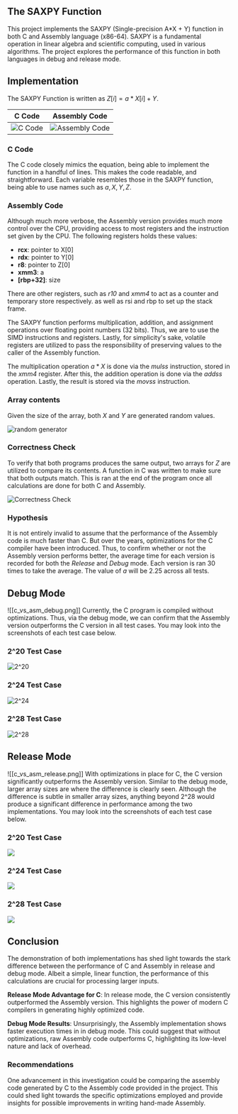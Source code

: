 ## The SAXPY Function
This project implements the SAXPY (Single-precision A\*X + Y) function in both C and Assembly language (x86-64). SAXPY is a fundamental operation in linear algebra and scientific computing, used in various algorithms. The project explores the performance of this function in both languages in debug and release mode. 

## Implementation
The SAXPY Function is written as $Z[i] = a * X[i] + Y$. 

| C Code | Assembly Code | 
| ---------- | --------- | 
| ![C Code](C_code.png) | ![Assembly Code](Asm_code.png)

### C Code
The C code closely mimics the equation, being able to implement the function in a handful of lines. This makes the code readable, and straightforward. Each variable resembles those in the SAXPY function, being able to use names such as $a, X, Y, Z$. 

### Assembly Code
Although much more verbose, the Assembly version provides much more control over the CPU, providing access to most registers and the instruction set given by the CPU. The following registers holds these values:
- **rcx**: pointer to X\[0]
- **rdx**: pointer to Y\[0]
- **r8**: pointer to Z\[0]
- **xmm3**: a
- **\[rbp+32]**: size 

There are other registers, such as *r10* and *xmm4* to act as a counter and temporary store respectively. as well as rsi and rbp to set up the stack frame. 

The SAXPY function performs multiplication, addition, and assignment operations over floating point numbers (32 bits). Thus, we are to use the SIMD instructions and registers. Lastly, for simplicity's sake, volatile registers are utilized to pass the responsibility of preserving values to the caller of the Assembly function. 

The multiplication operation $a  * X$ is done via the *mulss* instruction, stored in the *xmm4* register. After this, the addition operation is done via the *addss* operation. Lastly, the result is stored via the *movss* instruction. 

### Array contents 
Given the size of the array, both $X$ and $Y$ are generated random values.

![random generator](random_gen.png)

### Correctness Check
To verify that both programs produces the same output, two arrays for $Z$ are utilized to compare its contents. A function in C was written to make sure that both outputs match. This is ran at the end of the program once all calculations are done for both C and Assembly.

![Correctness Check](correctness.png)

### Hypothesis
It is not entirely invalid to assume that the performance of the Assembly code is much faster than C. But over the years, optimizations for the C compiler have been introduced. Thus, to confirm whether or not the Assembly version performs better, the average time for each version is recorded for both the *Release* and *Debug* mode. Each version is ran 30 times to take the average.  The value of $a$ will be $2.25$ across all tests.

## Debug Mode

![[c_vs_asm_debug.png]]
Currently, the C program is compiled without optimizations. Thus, via the debug mode, we can confirm that the Assembly version outperforms the C version in all test cases. You may look into the screenshots of each test case below.

### 2^20 Test Case
![2^20](debug_20.png)

### 2^24 Test Case
![2^24](debug_24.png)

### 2^28 Test Case
![2^28](debug_28.png)
  
## Release Mode
![[c_vs_asm_release.png]]
With optimizations in place for C, the C version significantly outperforms the Assembly version. Similar to the debug mode, larger array sizes are where the difference is clearly seen. Although the difference is subtle in smaller array sizes, anything beyond 2^28 would produce a significant  difference in performance among the two implementations. You may look into the screenshots of each test case below.

### 2^20 Test Case
![](release_20.png)

### 2^24 Test Case
![](release_24.png)

### 2^28 Test Case
![](release_28.png)

## Conclusion
The demonstration of both implementations has shed light towards the stark difference between the performance of C and Assembly in release and debug mode. Albeit a simple, linear function, the performance of this calculations are crucial for processing larger inputs.

**Release Mode Advantage for C**: In release mode, the C version consistently outperformed the Assembly version. This highlights the power of modern C compilers in generating highly optimized code.

**Debug Mode Results**: Unsurprisingly, the Assembly implementation shows faster execution times in in debug mode. This could suggest that without optimizations, raw Assembly code outperforms C, highlighting its low-level nature and lack of overhead.

### Recommendations
One advancement in this investigation could be comparing the assembly code generated by C to the Assembly code provided in the project. This could shed light towards the specific optimizations employed and provide insights for possible improvements in writing hand-made Assembly. 












